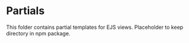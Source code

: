 # Partials

This folder contains partial templates for EJS views. Placeholder to keep directory in npm package. 